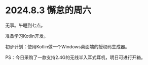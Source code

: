 # 2024.8.3 懈怠的周六

无事。午睡到七点。

准备学习Kotlin开发。

初步计划：使用Kotlin做一个Windows桌面端的授权码生成器。

PS：今日采购了一款支持2.4G的无线半入耳式耳机，明日可进行开箱。